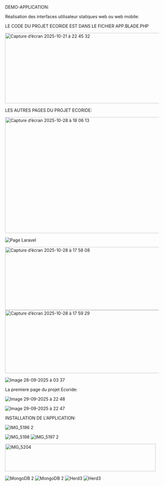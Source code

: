 DEMO-APPLICATION:

Réalisation des interfaces utilisateur statiques web ou web mobile:

LE CODE DU PROJET ECORIDE EST DANS LE FICHIER APP.BLADE.PHP 

<img width="637" height="230" alt="Capture d’écran 2025-10-21 à 22 45 32" src="https://github.com/user-attachments/assets/0644aabd-7fb5-42fa-93de-d8bd8b76bca8" />

LES AUTRES PAGES DU PROJET ECORIDE:



<img width="686" height="379" alt="Capture d’écran 2025-10-28 à 18 06 13" src="https://github.com/user-attachments/assets/a22ae930-05ab-4575-9ad6-2d2656b1d33f" />



![Page Laravel](https://github.com/user-attachments/assets/7cdacb12-593e-4f98-b0d5-ddb4dd7da2dd)





<img width="1040" height="206" alt="Capture d’écran 2025-10-28 à 17 58 08" src="https://github.com/user-attachments/assets/28514bb6-1da4-4089-a3e7-cec8b06842e2" />





<img width="1040" height="206" alt="Capture d’écran 2025-10-28 à 17 59 29" src="https://github.com/user-attachments/assets/c485bd14-b564-490d-8dd6-3e7931613202" />





![Image 28-09-2025 à 03 37](https://github.com/user-attachments/assets/1a1e8370-7715-43b1-a93a-f63e632cc06a)






La premiere page du projet Ecoride:

![Image 29-09-2025 à 22 48](https://github.com/user-attachments/assets/cdceba53-b853-482b-9cd9-3876a28494fe)




![Image 29-09-2025 à 22 47](https://github.com/user-attachments/assets/9009088c-2975-4dd4-8b16-469d3c154bc3)


INSTALLATION DE L'APPLICATION:



![IMG_5196 2](https://github.com/user-attachments/assets/c72b8c33-cb68-4064-911c-0851f746bd49)

![IMG_5198](https://github.com/user-attachments/assets/481099ed-2746-4502-96c0-85265c66fcec)
![IMG_5197 2](https://github.com/user-attachments/assets/b48a5773-c5a8-4ffa-97ca-f00de32dcb02)

<img width="493" height="90" alt="IMG_5204" src="https://github.com/user-attachments/assets/4acc46b7-91c9-4dbd-b1f2-3270c8f5e7e7" />


![MongoDB 2](https://github.com/user-attachments/assets/c5f7a8d2-3187-4e09-b112-3dcaa481ca2a)
![MongoDB 2](https://github.com/user-attachments/assets/385cc3f3-c23e-49fd-ac21-988cd9225073)
![Herd3](https://github.com/user-attachments/assets/e321ec7d-6474-4486-8beb-751cfa6e8ec3)
![Herd3](https://github.com/user-attachments/assets/48c0fdef-b944-4c4c-a310-0d7da49d6090)
